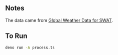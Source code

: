## Notes
The data came from [Global Weather Data for SWAT](https://globalweather.tamu.edu/).

## To Run
```sh
deno run -A process.ts
```